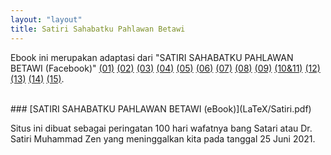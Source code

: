 ```yaml
---
layout: "layout"
title: Satiri Sahabatku Pahlawan Betawi
---
```


Ebook ini merupakan adaptasi dari "SATIRI SAHABATKU PAHLAWAN BETAWI (Facebook)"
  [(01)](https://www.facebook.com/reno.alamsyah.94/posts/10226505323805448)
  [(02)](https://www.facebook.com/reno.alamsyah.94/posts/10226511661043875)
  [(03)](https://www.facebook.com/reno.alamsyah.94/posts/10226517785116973)
  [(04)](https://www.facebook.com/reno.alamsyah.94/posts/10226523934350700)
  [(05)](https://www.facebook.com/reno.alamsyah.94/posts/10226530419032813)
  [(06)](https://www.facebook.com/reno.alamsyah.94/posts/10226536376181738)
  [(07)](https://www.facebook.com/reno.alamsyah.94/posts/10226542444573444)
  [(08)](https://www.facebook.com/reno.alamsyah.94/posts/10226548650768595)
  [(09)](https://www.facebook.com/reno.alamsyah.94/posts/10226555102769891)
  [(10&11)](https://www.facebook.com/reno.alamsyah.94/posts/10226567777246745)
  [(12)](https://www.facebook.com/reno.alamsyah.94/posts/10226581568111508)
  [(13)](https://www.facebook.com/reno.alamsyah.94/posts/10226594469034023)
  [(14)](https://www.facebook.com/reno.alamsyah.94/posts/10226600785191923)
  [(15)](https://www.facebook.com/reno.alamsyah.94/posts/10226615176551698).

<br>
### [SATIRI SAHABATKU PAHLAWAN BETAWI (eBook)](LaTeX/Satiri.pdf)
<br>

Situs ini dibuat sebagai peringatan 100 hari wafatnya bang Satari atau
Dr. Satiri Muhammad Zen yang meninggalkan kita pada tanggal 25 Juni 2021.
<br>
<br>
<br>

